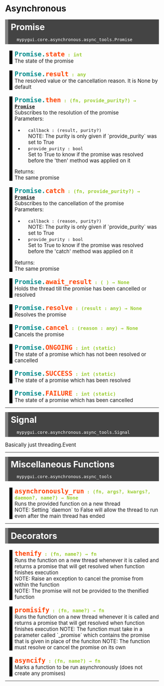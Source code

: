 # Asynchronous

## Promise

<div class="location">mypygui.core.asynchronous.async_tools.Promise</div>

### Promise.state

<div class="property">
    <div class="property-name">Promise.<span class="last_word">state</span><div class="property-type">int</div></div>
    <div class="property-description">The state of the promise</div>
</div>

### Promise.result

<div class="property">
    <div class="property-name">Promise.<span class="last_word">result</span><div class="property-type">any</div></div>
    <div class="property-description">The resolved value or the cancellation reason. It is None by default</div>
</div>

### Promise.then

<div class="property">
    <div class="property-name">Promise.<span class="last_word">then</span><div class="property-type">(fn, provide_purity?) → <a href="#promise">Promise</a></div></div>
    <div class="property-description">
        Subscribes to the resolution of the promise <br>
        Parameters:
        <ul>
            <li> <code>callback : (result, purity?)</code><br>
            NOTE: The purity is only given if `provide_purity` was set to True
            <li> <code>provide_purity : bool</code> <br>
            Set to True to know if the promise was resolved before the 'then' method was applied on it
        </ul>
        Returns:<br>
        The same promise
    </div>
</div>

### Promise.catch

<div class="property">
    <div class="property-name">Promise.<span class="last_word">catch</span><div class="property-type">(fn, provide_purity?) → <a href="#promise">Promise</a></div></div>
    <div class="property-description">
        Subscribes to the cancellation of the promise <br>
        Parameters:
        <ul>
            <li> <code>callback : (reason, purity?)</code> <br>
            NOTE: The purity is only given if `provide_purity` was set to True
            <li> <code>provide_purity : bool</code> <br>
            Set to True to know if the promise was resolved before the 'catch' method was applied on it
        </ul>
        Returns:<br>
        The same promise
    </div>
</div>

### Promise.await_result

<div class="property">
    <div class="property-name">Promise.<span class="last_word">await_result</span><div class="property-type">( ) → None</div></div>
    <div class="property-description">Holds the thread till the promise has been cancelled or resolved</div>
</div>

### Promise.resolve

<div class="property">
    <div class="property-name">Promise.<span class="last_word">resolve</span><div class="property-type">(result : any) → None</div></div>
    <div class="property-description">Resolves the promise</div>
</div>

### Promise.cancel

<div class="property">
    <div class="property-name">Promise.<span class="last_word">cancel</span><div class="property-type">(reason : any) → None</div></div>
    <div class="property-description">Cancels the promise</div>
</div>

### Promise.ONGOING

<div class="property">
    <div class="property-name">Promise.<span class="last_word">ONGOING</span><div class="property-type">int (static)</div></div>
    <div class="property-description">The state of a promise which has not been resolved or cancelled</div>
</div>

### Promise.SUCCESS

<div class="property">
    <div class="property-name">Promise.<span class="last_word">SUCCESS</span><div class="property-type">int (static)</div></div>
    <div class="property-description">The state of a promise which has been resolved</div>
</div>

### Promise.FAILURE

<div class="property">
    <div class="property-name">Promise.<span class="last_word">FAILURE</span><div class="property-type">int (static)</div></div>
    <div class="property-description">The state of a promise which has been cancelled</div>
</div>

<hr>

## Signal

<div class="location">mypygui.core.asynchronous.async_tools.Signal</div>
<div class="property-description" style="margin-top:1rem">
    Basically just threading.Event
</div>

<hr>

## Miscellaneous Functions

<div class="location">mypygui.core.asynchronous.async_tools</div>
<div class="property">
    <div class="property-name last_word">asynchronously_run<div class="property-type">(fn, args?, kwargs?, daemon?, name?) → None</div></div>
    <div class="property-description">
    Runs the provided function on a new thread<br>
    NOTE: Setting `daemon` to False will allow the thread to run even after the main thread has ended
    </div>
</div>

<hr>

## Decorators

### thenify

<div class="property">
    <div class="property-name"><span class="last_word">thenify</span><div class="property-type">(fn, name?) → fn</div></div>
    <div class="property-description">
        Runs the function on a new thread whenever it is called and returns a promise that will get resolved when function finishes execution <br>
        NOTE: Raise an exception to cancel the promise from within the function <br>
        NOTE: The promise will not be provided to the thenified function <br>
    </div>
</div>

### promisify

<div class="property">
    <div class="property-name"><span class="last_word">promisify</span><div class="property-type">(fn, name?) → fn</div></div>
    <div class="property-description">
        Runs the function on a new thread whenever it is called and returns a promise that will get resolved when function finishes execution
        NOTE: The function must take in a parameter called `_promise` which contains the promise that is given in place of the funciton
        NOTE: The function must resolve or cancel the promise on its own
    </div>
</div>

### asyncify

<div class="property">
    <div class="property-name"><span class="last_word">asyncify</span><div class="property-type">(fn, name?) → fn</div></div>
    <div class="property-description">
        Marks a function to be run asynchronously (does not create any promises)
    </div>
</div>

<hr>

<style>
    .last_word{
        color : orangered !important;
    }
    .property-description{
        font-size:1.2em;
    }
    h2{
        font-size: 2em;
        margin: 0 !important;
        color : white;
        background-color : #444;
        padding: 0.3em;
        margin-top: 1em;
        border-left: solid 10px grey;
    }
    h3{
        visibility:hidden;
        height:0;
        margin:0;
    }
    .location{
        color : white;
        background-color : #444;
        padding: 0.5em 2em;
        font-size: 1em;
        font-family: monospace;
        border-left: solid 10px grey;
    }
    .property-name{
        font-family: monospace !important;
        color: darkcyan;
        margin: 1em 0 0 0;
        font-weight : bold;
        font-size: 1.5em;
    }
    .property-type::before{
        content: ' : ';
    }
    .property-type{
        display: inline;
        font-size:0.75em;
        color:yellowgreen;
    }
    li{
        padding-left:1rem;
    }
    .property{
        margin-left:1em;
        padding-left:0.5em;
        border-left:10px solid black;
    }
</style>
